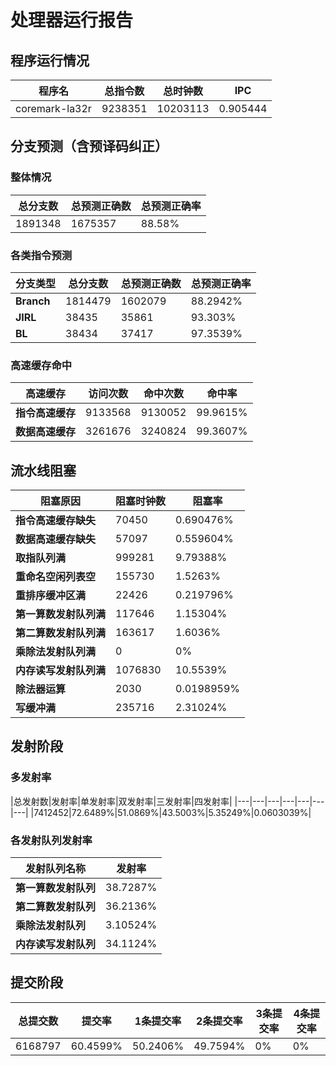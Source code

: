 # 处理器运行报告
## 程序运行情况
|程序名|总指令数|总时钟数|IPC|
|---|---|---|---|
|coremark-la32r|9238351|10203113|0.905444|

## 分支预测（含预译码纠正）
### 整体情况
|总分支数|总预测正确数|总预测正确率|
|---|---|---|
|1891348|1675357|88.58%|

### 各类指令预测
|分支类型|总分支数|总预测正确数|总预测正确率|
|---|---|---|---|
|**Branch**| 1814479 | 1602079 | 88.2942%|
|**JIRL**| 38435 | 35861 | 93.303%|
|**BL**| 38434 | 37417 | 97.3539%|

### 高速缓存命中
|高速缓存|访问次数|命中次数|命中率|
|---|---|---|---|
|**指令高速缓存**| 9133568 | 9130052 | 99.9615%|
|**数据高速缓存**| 3261676 | 3240824 | 99.3607%|
## 流水线阻塞
|阻塞原因|阻塞时钟数|阻塞率|
|---|---|---|
|**指令高速缓存缺失**| 70450 | 0.690476%|
|**数据高速缓存缺失**| 57097 | 0.559604%|
|**取指队列满**| 999281 | 9.79388%|
|**重命名空闲列表空**|155730 | 1.5263%|
|**重排序缓冲区满**|22426 | 0.219796%|
|**第一算数发射队列满**|117646 | 1.15304%|
|**第二算数发射队列满**|163617 | 1.6036%|
|**乘除法发射队列满**|0 | 0%|
|**内存读写发射队列满**|1076830 | 10.5539%|
|**除法器运算**|2030 | 0.0198959%|
|**写缓冲满**|235716 | 2.31024%|

## 发射阶段
### 多发射率
|总发射数|发射率|单发射率|双发射率|三发射率|四发射率|
|---|---|---|---|---|---|---|
|7412452|72.6489%|51.0869%|43.5003%|5.35249%|0.0603039%|

### 各发射队列发射率
|发射队列名称|发射率|
|---|---|
|**第一算数发射队列**|38.7287%|
|**第二算数发射队列**|36.2136%|
|**乘除法发射队列**|3.10524%|
|**内存读写发射队列**|34.1124%|

## 提交阶段
|总提交数|提交率|1条提交率|2条提交率|3条提交率|4条提交率|
|---|---|---|---|---|---|
|6168797|60.4599%|50.2406%|49.7594%|0%|0%|
